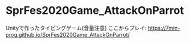 # SprFes2020Game_AttackOnParrot
Unityで作ったタイピングゲーム(音量注意)
ここからプレイ: https://7min-prog.github.io/SprFes2020Game_AttackOnParrot/

